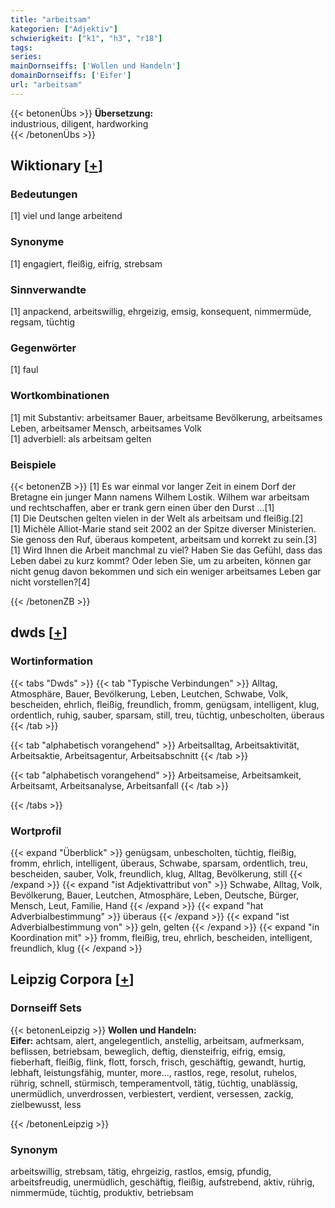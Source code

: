 ```yaml
---
title: "arbeitsam"
kategorien: ["Adjektiv"]
schwierigkeit: ["k1", "h3", "r18"]
tags:
series:
mainDornseiffs: ['Wollen und Handeln']
domainDornseiffs: ['Eifer']
url: "arbeitsam"
---
```


{{< betonenÜbs >}}
**Übersetzung:**  
industrious, diligent, hardworking  
{{< /betonenÜbs >}}

## Wiktionary [[+](https://de.wiktionary.org/wiki/arbeitsam)]

### Bedeutungen
[1] viel und lange arbeitend  

### Synonyme
[1] engagiert, fleißig, eifrig, strebsam  

### Sinnverwandte
[1] anpackend, arbeitswillig, ehrgeizig, emsig, konsequent, nimmermüde, regsam, tüchtig  

### Gegenwörter
[1] faul  

### Wortkombinationen
[1] mit Substantiv: arbeitsamer Bauer, arbeitsame Bevölkerung, arbeitsames Leben, arbeitsamer Mensch, arbeitsames Volk  
[1] adverbiell: als arbeitsam gelten  

### Beispiele
{{< betonenZB >}}
[1] Es war einmal vor langer Zeit in einem Dorf der Bretagne ein junger Mann namens Wilhem Lostik. Wilhem war arbeitsam und rechtschaffen, aber er trank gern einen über den Durst …[1]  
[1] Die Deutschen gelten vielen in der Welt als arbeitsam und fleißig.[2]  
[1] Michèle Alliot-Marie stand seit 2002 an der Spitze diverser Ministerien. Sie genoss den Ruf, überaus kompetent, arbeitsam und korrekt zu sein.[3]  
[1] Wird Ihnen die Arbeit manchmal zu viel? Haben Sie das Gefühl, dass das Leben dabei zu kurz kommt? Oder leben Sie, um zu arbeiten, können gar nicht genug davon bekommen und sich ein weniger arbeitsames Leben gar nicht vorstellen?[4]  

{{< /betonenZB >}}


## dwds [[+](https://www.dwds.de/wb/arbeitsam)]

### Wortinformation
{{< tabs "Dwds" >}}
{{< tab "Typische Verbindungen" >}}
Alltag, Atmosphäre, Bauer, Bevölkerung, Leben, Leutchen, Schwabe, Volk, bescheiden, ehrlich, fleißig, freundlich, fromm, genügsam, intelligent, klug, ordentlich, ruhig, sauber, sparsam, still, treu, tüchtig, unbescholten, überaus
{{< /tab >}}

{{< tab "alphabetisch vorangehend" >}}
Arbeitsalltag, Arbeitsaktivität, Arbeitsaktie, Arbeitsagentur, Arbeitsabschnitt
{{< /tab >}}

{{< tab "alphabetisch vorangehend" >}}
Arbeitsameise, Arbeitsamkeit, Arbeitsamt, Arbeitsanalyse, Arbeitsanfall
{{< /tab >}}

{{< /tabs >}}

### Wortprofil
{{< expand "Überblick" >}} genügsam, unbescholten, tüchtig, fleißig, fromm, ehrlich, intelligent, überaus, Schwabe, sparsam, ordentlich, treu, bescheiden, sauber, Volk, freundlich, klug, Alltag, Bevölkerung, still {{< /expand >}}
{{< expand "ist Adjektivattribut von" >}} Schwabe, Alltag, Volk, Bevölkerung, Bauer, Leutchen, Atmosphäre, Leben, Deutsche, Bürger, Mensch, Leut, Familie, Hand {{< /expand >}}
{{< expand "hat Adverbialbestimmung" >}} überaus {{< /expand >}}
{{< expand "ist Adverbialbestimmung von" >}} geln, gelten {{< /expand >}}
{{< expand "in Koordination mit" >}} fromm, fleißig, treu, ehrlich, bescheiden, intelligent, freundlich, klug {{< /expand >}}

## Leipzig Corpora [[+](https://corpora.uni-leipzig.de/en/res?word=arbeitsam&corpusId=deu_newscrawl-public_2018)]

### Dornseiff Sets
{{< betonenLeipzig >}}
**Wollen und Handeln:**  
**Eifer:** achtsam, alert, angelegentlich, anstellig, arbeitsam, aufmerksam, beflissen, betriebsam, beweglich, deftig, diensteifrig, eifrig, emsig, fieberhaft, fleißig, flink, flott, forsch, frisch, geschäftig, gewandt, hurtig, lebhaft, leistungsfähig, munter, more..., rastlos, rege, resolut, ruhelos, rührig, schnell, stürmisch, temperamentvoll, tätig, tüchtig, unablässig, unermüdlich, unverdrossen, verbiestert, verdient, versessen, zackig, zielbewusst, less  

{{< /betonenLeipzig >}}

### Synonym
arbeitswillig, strebsam, tätig, ehrgeizig, rastlos, emsig, pfundig, arbeitsfreudig, unermüdlich, geschäftig, fleißig, aufstrebend, aktiv, rührig, nimmermüde, tüchtig, produktiv, betriebsam

